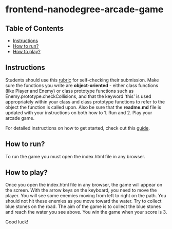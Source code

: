 frontend-nanodegree-arcade-game
===============================

## Table of Contents

* [Instructions](#instructions)
* [How to run?](#howToRun)
* [How to play?](#howToPlay)

## Instructions

Students should use this [rubric](https://review.udacity.com/#!/projects/2696458597/rubric) for self-checking their submission. Make sure the functions you write are **object-oriented** - either class functions (like Player and Enemy) or class prototype functions such as Enemy.prototype.checkCollisions, and that the keyword 'this' is used appropriately within your class and class prototype functions to refer to the object the function is called upon. Also be sure that the **readme.md** file is updated with your instructions on both how to 1. Run and 2. Play your arcade game.

For detailed instructions on how to get started, check out this [guide](https://docs.google.com/document/d/1v01aScPjSWCCWQLIpFqvg3-vXLH2e8_SZQKC8jNO0Dc/pub?embedded=true).

## How to run?
To run the game you must open the index.html file in any browser.

## How to play?

Once you open the index.html file in any browser, the game will appear on the screen.
With the arrow keys on the keyboard, you need to move the player.
You will see some enemies moving from left to right on the path. You should not hit these enemies as you move toward the water.
Try to collect blue stones on the road.
The aim of the game is to collect the blue stones and reach the water you see above.
You win the game when your score is 3.

Good luck!